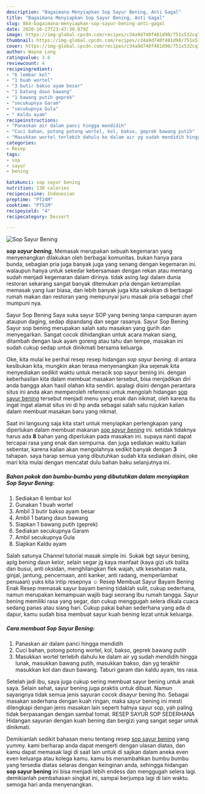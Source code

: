 ```yaml
---
description: "Bagaimana Menyiapkan Sop Sayur Bening, Anti Gagal"
title: "Bagaimana Menyiapkan Sop Sayur Bening, Anti Gagal"
slug: 864-bagaimana-menyiapkan-sop-sayur-bening-anti-gagal
date: 2020-10-27T23:47:30.079Z
image: https://img-global.cpcdn.com/recipes/c34a9d740f481d90/751x532cq70/sop-sayur-bening-foto-resep-utama.jpg
thumbnail: https://img-global.cpcdn.com/recipes/c34a9d740f481d90/751x532cq70/sop-sayur-bening-foto-resep-utama.jpg
cover: https://img-global.cpcdn.com/recipes/c34a9d740f481d90/751x532cq70/sop-sayur-bening-foto-resep-utama.jpg
author: Wayne Long
ratingvalue: 3.6
reviewcount: 4
recipeingredient:
- "6 lembar kol"
- "1 buah wortel"
- "3 butir bakso ayam besar"
- "1 batang daun bawang"
- "1 bawang putih geprek"
- "secukupnya Garam"
- "secukupnya Gula"
- " Kaldu ayam"
recipeinstructions:
- "Panaskan air dalam panci hingga mendidih"
- "Cuci bahan, potong potong wortel, kol, bakso, geprek bawang putih"
- "Masukkan wortel terlebih dahulu ke dalam air yg sudah mendidih hingga lunak, masukkan bawang putih, masukkan bakso, dan yg terakhir masukkan kol dan daun bawang. Taburi garam dan kaldu ayam, tes rasa."
categories:
- Resep
tags:
- sop
- sayur
- bening

katakunci: sop sayur bening 
nutrition: 130 calories
recipecuisine: Indonesian
preptime: "PT24M"
cooktime: "PT51M"
recipeyield: "4"
recipecategory: Dessert

---
```



![Sop Sayur Bening](https://img-global.cpcdn.com/recipes/c34a9d740f481d90/751x532cq70/sop-sayur-bening-foto-resep-utama.jpg)

<b><i>sop sayur bening</i></b>, Memasak merupakan sebuah kegemaran yang menyenangkan dilakukan oleh berbagai komunitas. bukan hanya para bunda, sebagian pria juga banyak juga yang senang dengan kegemaran ini. walaupun hanya untuk sekedar kebersamaan dengan rekan atau memang sudah menjadi kegemaran dalam dirinya. tidak asing lagi dalam dunia restoran sekarang sangat banyak ditemukan pria dengan ketrampilan memasak yang luar biasa, dan lebih banyak juga kita saksikan di berbagai rumah makan dan restoran yang mempunyai juru masak pria sebagai chef mumpuni nya.

Sayur Sop Bening Saya suka sayur SOP yang bening tanpa campuran ayam ataupun daging, sedap dipandang dan segar rasanya. Sayur Sop Bening Sayur sop bening merupakan salah satu masakan yang gurih dan menyegarkan. Sangat cocok dihidangkan untuk acara makan siang, ditambah dengan lauk ayam goreng atau tahu dan tempe, masakan ini sudah cukup sedap untuk dinikmati bersama keluarga.

Oke, kita mulai ke perihal resep resep hidangan <i>sop sayur bening</i>. di antara kesibukan kita, mungkin akan terasa menyenangkan jika sejenak kita menyediakan sedikit waktu untuk meracik sop sayur bening ini. dengan keberhasilan kita dalam membuat masakan tersebut, bisa menjadikan diri anda bangga akan hasil olahan kita sendiri. apalagi disini dengan perantara situs ini anda akan memperoleh referensi untuk mengolah hidangan <u>sop sayur bening</u> tersebut menjadi menu yang enak dan nikmat, oleh karena itu ingat ingat alamat situs ini di hp anda sebagai salah satu rujukan kalian dalam membuat masakan baru yang nikmat.


Saat ini langsung saja kita start untuk menyiapkan perlengkapan yang diperlukan dalam membuat makanan <u><i>sop sayur bening</i></u> ini. setidak tidaknya harus ada <b>8</b> bahan yang diperlukan pada masakan ini. supaya nanti dapat tercapai rasa yang enak dan sempurna. dan juga sediakan waktu kalian sebentar, karena kalian akan mengolahnya sedikit banyak dengan <b>3</b> tahapan. saya harap semua yang dibutuhkan sudah kita sediakan disini, oke mari kita mulai dengan mencatat dulu bahan baku selanjutnya ini.

<!--inarticleads1-->

##### Bahan pokok dan bumbu-bumbu yang dibutuhkan dalam menyiapkan Sop Sayur Bening:

1. Sediakan 6 lembar kol
1. Gunakan 1 buah wortel
1. Ambil 3 butir bakso ayam besar
1. Ambil 1 batang daun bawang
1. Siapkan 1 bawang putih (geprek)
1. Sediakan secukupnya Garam
1. Ambil secukupnya Gula
1. Siapkan  Kaldu ayam


Salah satunya Channel tutorial masak simple ini. Sukak bgt sayur bening, aplg bening daun kelor, selain segar jg kaya manfaat (kaya gizi utk balita dan busui, anti oksidan, menghilangkan flek wajah, utk kesehatan mata, ginjal, jantung, pencernaan, anti kanker, anti radang, memperlambat penuaan) yuks kita intip resepnya ☺️ Resep Membuat Sayur Bayam Bening Enak Resep memasak sayur bayam bening tidaklah sulit, cukup sederhana, namun merupakan kemampuan wajib bagi seorang Ibu rumah tangga. Sayur bening memiliki rasa yang segar, dan cukup menggugah selera dikala cuaca sedang panas atau siang hari. Cukup pakai bahan sederhana yang ada di dapur, kamu sudah bisa membuat sayur kuah bening lezat untuk keluarga. 

<!--inarticleads2-->

##### Cara membuat Sop Sayur Bening:

1. Panaskan air dalam panci hingga mendidih
1. Cuci bahan, potong potong wortel, kol, bakso, geprek bawang putih
1. Masukkan wortel terlebih dahulu ke dalam air yg sudah mendidih hingga lunak, masukkan bawang putih, masukkan bakso, dan yg terakhir masukkan kol dan daun bawang. Taburi garam dan kaldu ayam, tes rasa.


Setelah jadi ibu, saya juga cukup sering membuat sayur bening untuk anak saya. Selain sehat, sayur bening juga praktis untuk dibuat. Namun sayangnya tidak semua jenis sayuran cocok disayur bening lho. Sebagai masakan sederhana dengan kuah ringan, maka sayur bening ini mesti dilengkapi dengan jenis masakan lain seperti halnya sayur sop, yah paling tidak berpasangan dengan sambal tomat. RESEP SAYUR SOP SEDERHANA Hidangan sayuran dengan kuah bening dan bergizi yang sangat segar untuk dinikmati. 

Demikianlah sedikit bahasan menu tentang resep <u>sop sayur bening</u> yang yummy. kami berharap anda dapat mengerti dengan ulasan diatas, dan kamu dapat memasak lagi di saat lain untuk di sajikan dalam aneka even even keluarga atau kolega kamu. kamu bs menambahkan bumbu bumbu yang tersedia diatas selaras dengan keinginan anda, sehingga hidangan <b>sop sayur bening</b> ini bisa menjadi lebih endess dan menggugah selera lagi. demikianlah pembahasan singkat ini, sampai berjumpa lagi di lain waktu. semoga hari anda menyenangkan.
